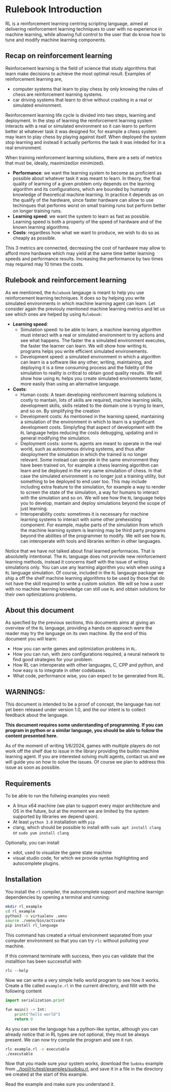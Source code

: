 # Rulebook Introduction

RL is a reinforcement learning centring scripting language, aimed at delivering reinforcement learning techniques to user with no experience in machine learning, while allowing full control to the user that do know how to tune and modify machine learning components.

## Recap on reinforcement learning
Reinforcement learning is the field of science that study algorithms that learn make decisions to achieve the most optimal result.
Examples of reinforcement learning are,
* computer systems that learn to play chess by only knowing the rules of chess are reinforcement learning systems.
* car driving systems that learn to drive without crashing in a real or simulated environment.

Reinforcement learning life cycle is divided into two steps, learning and deployment. In the step of learning the reinforcement learning system interacts with a real or simulated environment so it can learn to perform better at whatever task it was designed for, for example a chess system may learn to play chess by playing against itself. When deployed the system stop learning and instead it actually performs the task it was inteded for in a real environment.

When training reinforcement learning solutions, there are a sets of metrics that must be, ideally, maximized(or minimized).

* **Performance**: we want the learning system to become as proficient as possible about whatever task it was meant to learn. In theory, the final quality of learning of a given problem only depends on the learning algorithm and its configurations, which are bounded by humanity knowledge of theoretical machine learning. In practice it depends as on the qualify of the hardware, since faster hardware can allow to use techinques that performs worst on small training runs but perform better on longer training runs.
* **Learning speed**: we want the system to learn as fast as possible. Learning speed is both a property of the speed of hardware and of the known learning algorithms.
* **Costs**: regardless how what we want to produce, we wish to do so as cheaply as possible.

This 3 metrics are connected, decreasing the cost of hardware may allow to afford more hardware which may yield at the same time better learning speeds and performance results. Increasing the performance by two times may required may 10 times the costs.

## Rulebook and reinforcement learning

As we mentioned, the `Rulebook` langauge is meant to help you use reinforcement learning techniques. It does so by helping you write simulated environments in which machine learning agent can learn. Let consider again the previouly mentioned machine learning metrics and let us see which ones are helped by using `Rulebook`:

* **Learning speed**:
    * Simulation speed: to be able to learn, a machine learning algorithm must interact with a real or simulated environment to try actions and see what happens. The faster the a simulated environment executes, the faster the learner can learn. We will show how writing `RL` programs helps you write efficient simulated environements.
    * Development speed: a simulated environment in which a algorithm can learn is a software like any other, writing, maintaining, and deploying it is a time consuming process and the fidelity of the simulation to reality is critical to obtain good quality results. We will show how using `RL` helps you create simulated environments faster, more easily than using an alternative language.
* **Costs**:
    * Human costs: A team developing reinforcment learning solutions is costly to mantain, lots of skills are required, machine learning skills, development skills, skills related to the domain one is trying to learn, and so on. By simplifying the creation
    * Development costs: As mentioned in the learning speed, mantaining a simulation of the environment in which to learn is a significant development costs. Simplyfing that aspect of development with the `RL` language helps reducing the costs debugging, updating and in general modifying the simulation.
    * Deployment costs: some `RL` agents are meant to operate in the real world, such as autonomous driving systems, and thus after deoployment the simulation in which the trained is no longer relevant. Some instead can operate in the same environment they have been trained on, for example a chess learning algorithm can learn and be deployed in the very same simulation of chess. In that case the simulated environment is no longer just a training utility, but something to be deployed to end user too. This may include including extra feature to the simulation, for example a way to render to screen the state of the simulation, a way for humans to interact with the simulation and so on. We will see how the `RL` language helps you to develop, mantain and deploy simulations beyond the scope of just learning.
    * Interoperability costs: sometimes it is necessary for machine learning systems to interact with some other prehexisting component. For example, maybe parts of the simulation from which the machine learning system is learning may be third party programs beyond the abilities of the programmer to modify. We will see how `RL` can interoperate with tools and libraries written in other languages.


Notice that we have not talked about final learned performaces. That is absolutelly intentional. The `RL` language does not provide new reinforcement learning methods, instead it concerns itself with the issue of writing simulations only. You can use any learning algorithm you wish when using a `RL` language simulation.
Of course, included in the `RL` langauge package we ship a off the shelf machine learning algorithms to be used by those that do not have the skill required to write a custom solution. We will se how a user with no machine learning knowledge can still use `RL` and obtain solutions for their own optimizations problems.

## About this document
As specfied by the previous sections, this documents aims at giving an overview of the `RL` language, providing a hands on approach were the reader may try the language on its own machine. By the end of this document you will learn:

* How you can write games and optimization problems in `RL`.
* How you can run, with zero configurations required, a neural network to find good strategies for your problem.
* How RL can interoperate with other languages, C, CPP and python, and how easy is to integrate in other codebases.
* What code, performance wise, you can expect to be generated from RL.

## WARNINGS:
This document is intended to be a proof of concept, the language has not yet been released under version 1.0, and the our intent is to collect feedback about the language.

**This document requires some understanding of programming. If you can program in python or a similar language, you should be able to follow the content presented here.**

As of the moment of writing 1/6/2024, games with multiple players do not work off the shelf due to issue in the library providing the builtin machine learning agent. If you are interested solving multi agents, contact us and we will guide you on how to solve the issues. Of course we plan to address this issue as soon as possible.

## Requirements

To be able to run the follwing examples you need:

* A linux x64 machine (we plan to support every major architecture and OS in the future, but at the moment we are limited by the system supported by libraries we depend upon).
* At least `python 3.8` installation with `pip`
* clang, which should be possible to install with `sudo apt install clang` or `sudo yum install clang`

Optionally, you can install

* xdot, used to visualize the game state machine
* visual studio code, for which we provide syntax highlighting and autocomplete plugins.

## Installation

You install the `rl` compiler, the autocomplete support and machine learnign dependencies by opening a terminal and running:
```bash
mkdir rl_example
cd rl_example
python3 -m virtualenv .venv
source ./venv/bin/activate
pip install rl_language
```

This command has created a virtual environment separated from your computer environment so that you can try `rlc` without polluting your machine.

If this command terminate with success, then you can validate that the installtion has been successfull with
```
rlc --help
```

Now we can write a very simple hello world program to see how it works.
Create a file called `example.rl` in the current directory, and fillit with the following content

```python
import serialization.print

fun main() -> Int:
    print("hello world")
    return 0
```

As you can see the language has a python-like syntax, although you can already notice that in RL types are not optional, they must be always present. We can now try compile the program and see it run.

```bash
rlc example.rl -o executable
./executable
```

Now that you made sure your system works, download the `Sudoku` example from [../tool/rlc/test/examples/sudoku.rl](here), and save it in a file in the directory we created at the start of this example.

Read the example and make sure you understand it.
